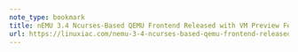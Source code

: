 ```yaml
---
note_type: bookmark
title: nEMU 3.4 Ncurses-Based QEMU Frontend Released with VM Preview Feature
url: https://linuxiac.com/nemu-3-4-ncurses-based-qemu-frontend-released-with-vm-preview-feature/
---
```


